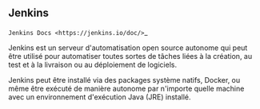 ## Jenkins


`Jenkins Docs <https://jenkins.io/doc/>`_

Jenkins est un serveur d'automatisation open source autonome qui peut être utilisé
pour automatiser toutes sortes de tâches liées à la création, au test et à la livraison ou au déploiement de logiciels.

Jenkins peut être installé via des packages système natifs, Docker, ou même être exécuté de manière autonome par n'importe
quelle machine avec un environnement d'exécution Java (JRE) installé.
